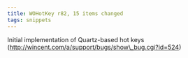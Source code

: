 ```yaml
---
title: WOHotKey r82, 15 items changed
tags: snippets
---
```


Initial implementation of Quartz-based hot keys (http://wincent.com/a/support/bugs/show\_bug.cgi?id=524)
